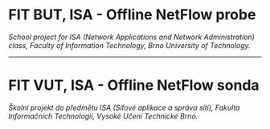 # FIT BUT, ISA - Offline NetFlow probe
*School project for ISA (Network Applications and Network Administration) class, Faculty of Information Technology, Brno University of Technology.*
 
___

# FIT VUT, ISA - Offline NetFlow sonda
*Školní projekt do předmětu ISA (Síťové aplikace a správa sítí), Fakulta Informačních Technologií, Vysoké Učení Technické Brno.*

